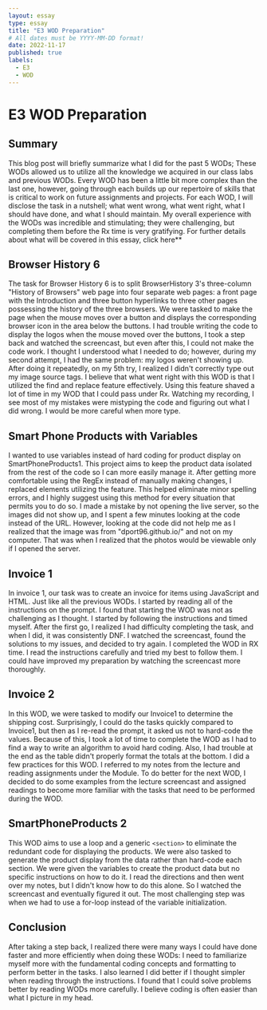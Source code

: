 ```yaml
---
layout: essay
type: essay
title: "E3 WOD Preparation"
# All dates must be YYYY-MM-DD format!
date: 2022-11-17
published: true
labels:
  - E3
  - WOD
---
```


<h1>E3 WOD Preparation</h1>

<h2>Summary</h2>

This blog post will briefly summarize what I did for the past 5 WODs; These WODs allowed us to utilize all the knowledge we acquired in our class labs and previous WODs. Every WOD has been a little bit more complex than the last one, however, going through each builds up our repertoire of skills that is critical to work on future assignments and projects. For each WOD, I will disclose the task in a nutshell; what went wrong, what went right, what I should have done, and what I should maintain. My overall experience with the WODs was incredible and stimulating; they were challenging, but completing them before the Rx time is very gratifying. For further details about what will be covered in this essay, click here**
 
<h2>Browser History 6</h2>

The task for Browser History 6 is to split BrowserHistory 3's three-column "History of Browsers" web page into four separate web pages: a front page with the Introduction and three button hyperlinks to three other pages possessing the history of the three browsers. We were tasked to make the page when the mouse moves over a button and displays the corresponding browser icon in the area below the buttons. I had trouble writing the code to display the logos when the mouse moved over the buttons, I took a step back and watched the screencast, but even after this, I could not make the code work. I thought I understood what I needed to do; however, during my second attempt, I had the same problem: my logos weren't showing up. After doing it repeatedly, on my 5th try, I realized I didn't correctly type out my image source tags. I believe that what went right with this WOD is that I utilized the find and replace feature effectively. Using this feature shaved a lot of time in my WOD that I could pass under Rx. Watching my recording, I see most of my mistakes were mistyping the code and figuring out what I did wrong. I would be more careful when more type.

<h2>Smart Phone Products with Variables</h2>

I wanted to use variables instead of hard coding for product display on SmartPhoneProducts1. This project aims to keep the product data isolated from the rest of the code so I can more easily manage it. After getting more comfortable using the RegEx instead of manually making changes, I replaced elements utilizing the feature. This helped eliminate minor spelling errors, and I highly suggest using this method for every situation that permits you to do so. I made a mistake by not opening the live server, so the images did not show up, and I spent a few minutes looking at the code instead of the URL. However, looking at the code did not help me as I realized that the image was from "dport96.github.io/" and not on my computer. That was when I realized that the photos would be viewable only if I opened the server.

<h2>Invoice 1</h2>

In invoice 1, our task was to create an invoice for items using JavaScript and HTML. Just like all the previous WODs. I started by reading all of the instructions on the prompt. I found that starting the WOD was not as challenging as I thought. I started by following the instructions and timed myself. After the first go, I realized I had difficulty completing the task, and when I did, it was consistently DNF. I watched the screencast, found the solutions to my issues, and decided to try again. I completed the WOD in RX time. I read the instructions carefully and tried my best to follow them. I could have improved my preparation by watching the screencast more thoroughly.

<h2>Invoice 2</h2>

In this WOD, we were tasked to modify our Invoice1 to determine the shipping cost. Surprisingly, I could do the tasks quickly compared to Invoice1, but then as I re-read the prompt, it asked us not to hard-code the values. Because of this, I took a lot of time to complete the WOD as  I had to find a way to write an algorithm to avoid hard coding. Also, I had trouble at the end as the table didn't properly format the totals at the bottom. I did a few practices for this WOD. I referred to my notes from the lecture and reading assignments under the Module. To do better for the next WOD, I decided to do some examples from the lecture screencast and assigned readings to become more familiar with the tasks that need to be performed during the WOD.

<h2>SmartPhoneProducts 2</h2>

This WOD aims to use a loop and a generic `<section>` to eliminate the redundant code for displaying the products. We were also tasked to generate the product display from the data rather than hard-code each section. We were given the variables to create the product data but no specific instructions on how to do it. I read the directions and then went over my notes, but I didn't know how to do this alone. So I watched the screencast and eventually figured it out. The most challenging step was when we had to use a for-loop instead of the variable initialization.

  <h2>Conclusion</h2>

After taking a step back, I realized there were many ways I could have done faster and more efficiently when doing these WODs: I need to familiarize myself more with the fundamental coding concepts and formatting to perform better in the tasks. I also learned I did better if I thought simpler when reading through the instructions. I found that I could solve problems better by reading WODs more carefully. I believe coding is often easier than what I picture in my head.
  

